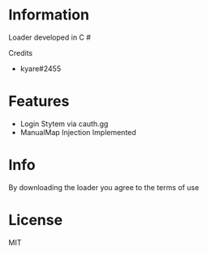 # Information

Loader developed in C #

Credits
  - kyare#2455

# Features
  - Login Stytem via cauth.gg
  - ManualMap Injection Implemented

# Info
By downloading the loader you agree to the terms of use

# License

MIT
